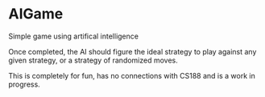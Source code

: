 # AIGame
Simple game using artifical intelligence 

Once completed, the AI should figure the ideal strategy to play against any given strategy, or a strategy of randomized moves.

This is completely for fun, has no connections with CS188 and is a work in progress.
